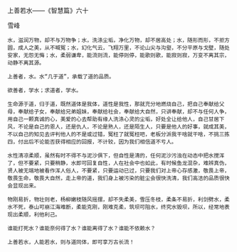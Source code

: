 上善若水——《智慧篇》六十

雪峰


    水，滋润万物，却不与万物争；水，洗涤尘垢，净化万物，却不居高处；水，随形而形，不拒方圆，成人之美，从不喊冤；水，幻化气云，飞翔万里，不论山尖与沟壑，不分平原与戈壁，随处安家，无怨无悔；水，柔弱谦卑，能流则流，能停则停，能歌则歌，能寂则寂，万变不离其宗，动静不离其源。

    上善者，水。水“几于道”，承载了道的品质。

    欲善者，学水；求道者，学水。

    生命源于道，归于道，既然道体是我体，道性是我性，那就充分地燃烧自己，把自己奉献给父母，奉献给子女，奉献给兄弟姐妹，奉献给社会，奉献给大自然，只讲奉献，却不与任何人争，用自己一颗真诚的心，美爱的心去帮助有缘人洗涤心灵的尘垢，好处全让给他人，自己甘居下风，不论是自己的恩人，还是仇人，不论是熟人，还是陌生人，只要是他人的好事，就成其美，不以自己的知见去评判他人的不是或过错，冤枉了就冤枉吧，老板分派我干啥就干啥，不挑三拣四，付出后不论能否获得相应的回报，不计较，因为我们相信道不亏人。

    水性清凉柔顺，虽然有时不得不与泥沙俱下，但自性是清的，任何泥沙污浊在动态中把水搅浑了，但不要紧，只要稍静，水即可回复自性，人在社会中也如此，有时候鱼龙混杂，难辨真伪，贤人被无端地被看作浑人俗人，不要紧，只要运动已过，只要我们对上帝心存感激，敬畏上帝，敬畏生命，敬畏大自然，走上帝的道，我们身上被污染的脏尘会很快洗清，我们高洁的品质很快会显现出来。

    物刚易折，物壮则老，杨柳嫩枝随风摇摆，却不失柔美，雪压冬枝，柔条不易折，利剑劈水，柔水不死，泰山可崩江海难断，柔能克刚，刚难克柔，筑坝可阻水，终究水毁坝，所以，经常地表现出柔顺，利他利己。

    谁能打死水？谁能奈何得了水？谁能离得了水？谁能不依赖水？

    上善若水，人能若水，则与道同体，即可享万古长流！



